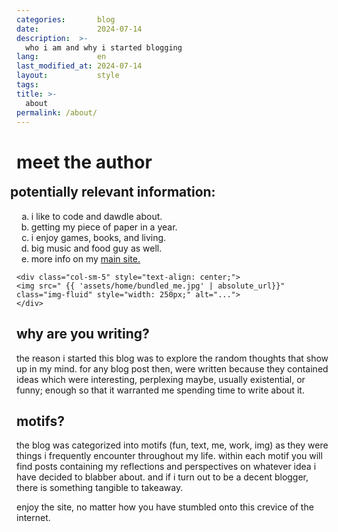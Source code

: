 ```yaml
---
categories:       blog
date:             2024-07-14
description:  >-
  who i am and why i started blogging
lang:             en
last_modified_at: 2024-07-14
layout:           style
tags:
title: >-
  about
permalink: /about/
---
```


# meet the author

<div class="container-fluid" style="text-align: left;">
  <div class="row">
    <div class="col-sm-7" style="text-align: left;  margin-left: 0;">
    <h2 id="info" style="margin-left: -10px; margin-top: 0px;"> potentially relevant information: </h2>
    <ul id="info-list" style="list-style: lower-alpha">
    <li>i like to code and dawdle about. </li>
    <li>getting my piece of paper in a year. </li>
    <li>i enjoy games, books, and living. </li>
    <li>big music and food guy as well. </li>
    <li>more info on my <a href="https://yougao.dev/" target="_blank">main site.</a></li>
    </ul>
    </div>

    <div class="col-sm-5" style="text-align: center;">
    <img src=" {{ 'assets/home/bundled_me.jpg' | absolute_url}}" class="img-fluid" style="width: 250px;" alt="...">
    </div>
  </div>
</div>

<h2>why are you writing?</h2>

the reason i started this blog was to explore the random thoughts that show up in my mind. for any blog post then, were written because they contained ideas which were interesting, perplexing maybe, usually existential, or funny; enough so that it warranted me spending time to write about it.

<h2>motifs?</h2>

the blog was categorized into motifs (fun, text, me, work, img) as they were things i frequently encounter throughout my life. within each motif you will find posts containing my reflections and perspectives on whatever idea i have decided to blabber about. and if i turn out to be a decent blogger, there is something tangible to takeaway. 

enjoy the site, no matter how you have stumbled onto this crevice of the internet.
